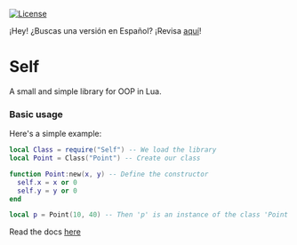 [![License][LicenseBadge]][licenseURL]

¡Hey! ¿Buscas una versión en Español? ¡Revisa [aquí](README_es.md)!

# Self

A small and simple library for OOP in Lua.

### Basic usage

Here's a simple example:

```lua
local Class = require("Self") -- We load the library
local Point = Class("Point") -- Create our class

function Point:new(x, y) -- Define the constructor
  self.x = x or 0
  self.y = y or 0
end

local p = Point(10, 40) -- Then 'p' is an instance of the class 'Point'
```

Read the docs [here](Docs.md)

[LicenseBadge]: https://img.shields.io/badge/License-Zlib-brightgreen?style=for-the-badge
[LicenseURL]: https://opensource.org/licenses/Zlib
